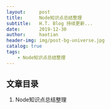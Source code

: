 ```yaml
---
layout:     post
title:      Node知识点总结整理
subtitle:   H.T. Blog 持续更新...
date:       2019-12-30
author:     haotian
header-img: img/post-bg-universe.jpg
catalog: true
tags:
    - Node知识点总结整理
---
```


## 文章目录
1. Node知识点总结整理

